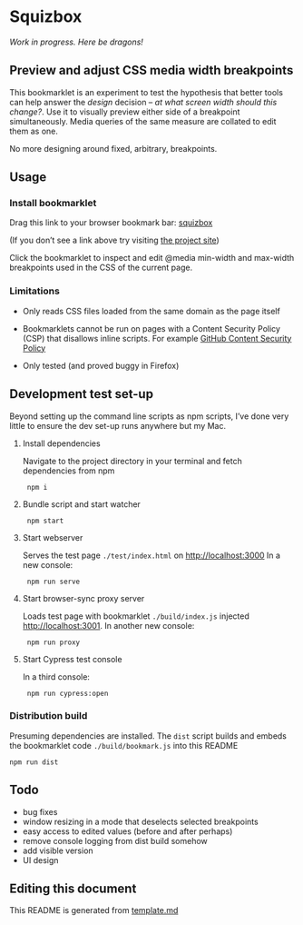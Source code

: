 # Squizbox

*Work in progress. Here be dragons!*

## Preview and adjust CSS media width breakpoints

This bookmarklet is an experiment to test the hypothesis that better tools can help answer the _design_ decision – *at what screen width should this change?*. Use it to visually preview either side of a breakpoint simultaneously. Media queries of the same measure are collated to edit them as one.

No more designing around fixed, arbitrary, breakpoints.

## Usage

### Install bookmarklet

Drag this link to your browser bookmark bar: <a href="javascript:(function(){ javascript:(function%20wrapper()%20%7B%0A%20%20%20%20var%20s%20%3D%20document.createElement('script')%0A%20%20%20%20s.innerText%20%3D%20'!'%20%2B%20bookmark.toString()%20%2B%20'()'%0A%20%20%20%20document.head.appendChild(s)%0A%20%20%20%20function%20bookmark()%20%7B%0A%20%20%20%20%20%20!function(e)%7Bfunction%20__webpack_require__(n)%7Bif(t%5Bn%5D)return%20t%5Bn%5D.exports%3Bvar%20i%3Dt%5Bn%5D%3D%7Bi%3An%2Cl%3A!1%2Cexports%3A%7B%7D%7D%3Breturn%20e%5Bn%5D.call(i.exports%2Ci%2Ci.exports%2C__webpack_require__)%2Ci.l%3D!0%2Ci.exports%7Dvar%20t%3D%7B%7D%3B__webpack_require__.m%3De%2C__webpack_require__.c%3Dt%2C__webpack_require__.i%3Dfunction(e)%7Breturn%20e%7D%2C__webpack_require__.d%3Dfunction(e%2Ct%2Cn)%7B__webpack_require__.o(e%2Ct)%7C%7CObject.defineProperty(e%2Ct%2C%7Bconfigurable%3A!1%2Cenumerable%3A!0%2Cget%3An%7D)%7D%2C__webpack_require__.n%3Dfunction(e)%7Bvar%20t%3De%26%26e.__esModule%3Ffunction()%7Breturn%20e.default%7D%3Afunction()%7Breturn%20e%7D%3Breturn%20__webpack_require__.d(t%2C%22a%22%2Ct)%2Ct%7D%2C__webpack_require__.o%3Dfunction(e%2Ct)%7Breturn%20Object.prototype.hasOwnProperty.call(e%2Ct)%7D%2C__webpack_require__.p%3D%22%22%2C__webpack_require__(__webpack_require__.s%3D11)%7D(%5Bfunction(e%2Ct%2Cn)%7B%22use%20strict%22%3Bfunction%20noop()%7B%7Dfunction%20assign(e)%7Bfor(var%20t%2Cn%2Ci%3D1%2Cr%3Darguments.length%3Bi%3Cr%3Bi%2B%2B)%7Bn%3Darguments%5Bi%5D%3Bfor(t%20in%20n)e%5Bt%5D%3Dn%5Bt%5D%7Dreturn%20e%7Dfunction%20appendNode(e%2Ct)%7Bt.appendChild(e)%7Dfunction%20insertNode(e%2Ct%2Cn)%7Bt.insertBefore(e%2Cn)%7Dfunction%20detachNode(e)%7Be.parentNode.removeChild(e)%7Dfunction%20destroyEach(e%2Ct%2Cn)%7Bfor(var%20i%3Dn%3Bi%3Ce.length%3Bi%2B%3D1)e%5Bi%5D%26%26e%5Bi%5D.destroy(t)%7Dfunction%20createElement(e)%7Breturn%20document.createElement(e)%7Dfunction%20createText(e)%7Breturn%20document.createTextNode(e)%7Dfunction%20addListener(e%2Ct%2Cn)%7Be.addEventListener(t%2Cn%2C!1)%7Dfunction%20removeListener(e%2Ct%2Cn)%7Be.removeEventListener(t%2Cn%2C!1)%7Dfunction%20setAttribute(e%2Ct%2Cn)%7Be.setAttribute(t%2Cn)%7Dfunction%20toNumber(e)%7Breturn%22%22%3D%3D%3De%3Fvoid%200%3A%2Be%7Dfunction%20differs(e%2Ct)%7Breturn%20e!%3D%3Dt%7C%7Ce%26%26%22object%22%3D%3Dtypeof%20e%7C%7C%22function%22%3D%3Dtypeof%20e%7Dfunction%20dispatchObservers(e%2Ct%2Cn%2Ci)%7Bfor(var%20r%20in%20t)if(r%20in%20n)%7Bvar%20a%3Dn%5Br%5D%2Co%3Di%5Br%5D%3Bif(differs(a%2Co))%7Bvar%20s%3Dt%5Br%5D%3Bif(!s)continue%3Bfor(var%20u%3D0%3Bu%3Cs.length%3Bu%2B%3D1)%7Bvar%20c%3Ds%5Bu%5D%3Bc.__calling%7C%7C(c.__calling%3D!0%2Cc.call(e%2Ca%2Co)%2Cc.__calling%3D!1)%7D%7D%7D%7Dfunction%20get(e)%7Breturn%20e%3Fthis._state%5Be%5D%3Athis._state%7Dfunction%20fire(e%2Ct)%7Bvar%20n%3De%20in%20this._handlers%26%26this._handlers%5Be%5D.slice()%3Bif(n)for(var%20i%3D0%3Bi%3Cn.length%3Bi%2B%3D1)n%5Bi%5D.call(this%2Ct)%7Dfunction%20observe(e%2Ct%2Cn)%7Bvar%20i%3Dn%26%26n.defer%3Fthis._observers.post%3Athis._observers.pre%3Breturn(i%5Be%5D%7C%7C(i%5Be%5D%3D%5B%5D)).push(t)%2Cn%26%26!1%3D%3D%3Dn.init%7C%7C(t.__calling%3D!0%2Ct.call(this%2Cthis._state%5Be%5D)%2Ct.__calling%3D!1)%2C%7Bcancel%3Afunction()%7Bvar%20n%3Di%5Be%5D.indexOf(t)%3B~n%26%26i%5Be%5D.splice(n%2C1)%7D%7D%7Dfunction%20on(e%2Ct)%7Bif(%22teardown%22%3D%3D%3De)return%20this.on(%22destroy%22%2Ct)%3Bvar%20n%3Dthis._handlers%5Be%5D%7C%7C(this._handlers%5Be%5D%3D%5B%5D)%3Breturn%20n.push(t)%2C%7Bcancel%3Afunction()%7Bvar%20e%3Dn.indexOf(t)%3B~e%26%26n.splice(e%2C1)%7D%7D%7Dfunction%20set(e)%7Bthis._set(assign(%7B%7D%2Ce))%2CcallAll(this._root._oncreate)%7Dfunction%20callAll(e)%7Bfor(%3Be%26%26e.length%3B)e.pop()()%7Dn.d(t%2C%22c%22%2Cfunction()%7Breturn%20differs%7D)%2Cn.d(t%2C%22o%22%2Cfunction()%7Breturn%20dispatchObservers%7D)%2Cn.d(t%2C%22l%22%2Cfunction()%7Breturn%20callAll%7D)%2Cn.d(t%2C%22n%22%2Cfunction()%7Breturn%20i%7D)%2Cn.d(t%2C%22b%22%2Cfunction()%7Breturn%20appendNode%7D)%2Cn.d(t%2C%22h%22%2Cfunction()%7Breturn%20insertNode%7D)%2Cn.d(t%2C%22i%22%2Cfunction()%7Breturn%20detachNode%7D)%2Cn.d(t%2C%22j%22%2Cfunction()%7Breturn%20destroyEach%7D)%2Cn.d(t%2C%22a%22%2Cfunction()%7Breturn%20createElement%7D)%2Cn.d(t%2C%22e%22%2Cfunction()%7Breturn%20createText%7D)%2Cn.d(t%2C%22g%22%2Cfunction()%7Breturn%20addListener%7D)%2Cn.d(t%2C%22k%22%2Cfunction()%7Breturn%20removeListener%7D)%2Cn.d(t%2C%22f%22%2Cfunction()%7Breturn%20setAttribute%7D)%2Cn.d(t%2C%22d%22%2Cfunction()%7Breturn%20toNumber%7D)%2Cn.d(t%2C%22p%22%2Cfunction()%7Breturn%20noop%7D)%2Cn.d(t%2C%22m%22%2Cfunction()%7Breturn%20assign%7D)%3Bvar%20i%3D%7Bget%3Aget%2Cfire%3Afire%2Cobserve%3Aobserve%2Con%3Aon%2Cset%3Aset%7D%7D%2Cfunction(e%2Ct%2Cn)%7B%22use%20strict%22%3Bt.a%3Dfunction(e)%7Bvar%20t%3De.split(%22%3A%22)%2Cn%3D-1!%3D%3Dt%5B0%5D.indexOf(%22min%22)%3F%22min%22%3A%22max%22%2Ci%3Dt%5B1%5D.match(%2F(%5Cd%2B%5C.%3F%5Cd*%3F)(px%7Cem%7Crem)%2F)%3Breturn%7Bvalue%3A%2Bi%5B1%5D%2Cunit%3Ai%5B2%5D%2CminMax%3An%7D%7D%7D%2Cfunction(e%2Ct%2Cn)%7B%22use%20strict%22%3BObject.defineProperty(t%2C%22__esModule%22%2C%7Bvalue%3A!0%7D)%3Bvar%20i%3Dn(5)%2Cr%3Dfunction(e)%7B%5B%5D.slice.call(document.getElementsByTagName(e)).forEach(function(e)%7Be.remove()%7D)%7D%3Br(%22link%22)%2Cr(%22style%22)%2Cdocument.body.innerHTML%3D%22%22%3Bnew%20i.a(%7Btarget%3Adocument.querySelector(%22body%22)%2Cdata%3A%7Bbreakpoints%3A%5B%5D%2CiframeWidth%3A%221024%22%2Cselected%3Anull%2CselectedIndex%3Anull%7D%7D)%7D%2Cfunction(e%2Ct%2Cn)%7B%22use%20strict%22%3Bfunction%20recompute(e%2Ct%2Ca%2Co)%7B(o%7C%7C%22boundary%22in%20t%26%26n.i(i.c)(e.boundary%2Ca.boundary))%26%26(e.hasMin%3Dt.hasMin%3Dr.computed.hasMin(e.boundary)%2Ce.hasMax%3Dt.hasMax%3Dr.computed.hasMax(e.boundary))%2C(o%7C%7C%22hasMin%22in%20t%26%26n.i(i.c)(e.hasMin%2Ca.hasMin)%7C%7C%22hasMax%22in%20t%26%26n.i(i.c)(e.hasMax%2Ca.hasMax)%7C%7C%22px%22in%20t%26%26n.i(i.c)(e.px%2Ca.px))%26%26(e.maxPx%3Dt.maxPx%3Dr.computed.maxPx(e.hasMin%2Ce.hasMax%2Ce.px))%2C(o%7C%7C%22px%22in%20t%26%26n.i(i.c)(e.px%2Ca.px)%7C%7C%22boundary%22in%20t%26%26n.i(i.c)(e.boundary%2Ca.boundary)%7C%7C%22pixelsPerEm%22in%20t%26%26n.i(i.c)(e.pixelsPerEm%2Ca.pixelsPerEm))%26%26(e.minWidth%3Dt.minWidth%3Dr.computed.minWidth(e.px%2Ce.boundary%2Ce.pixelsPerEm))%2C(o%7C%7C%22maxPx%22in%20t%26%26n.i(i.c)(e.maxPx%2Ca.maxPx)%7C%7C%22boundary%22in%20t%26%26n.i(i.c)(e.boundary%2Ca.boundary)%7C%7C%22pixelsPerEm%22in%20t%26%26n.i(i.c)(e.pixelsPerEm%2Ca.pixelsPerEm))%26%26(e.maxWidth%3Dt.maxWidth%3Dr.computed.maxWidth(e.maxPx%2Ce.boundary%2Ce.pixelsPerEm))%7Dfunction%20add_css()%7Bvar%20e%3Dn.i(i.a)(%22style%22)%3Be.id%3D%22svelte-70565410-style%22%2Ce.textContent%3D%22%5Cn%5Ct%5Bsvelte-70565410%5D.breakpoint%2C%20%5Bsvelte-70565410%5D%20.breakpoint%20%7B%5Cn%5Ct%5Ctposition%3A%20relative%3B%5Cn%5Ct%5Cttext-align%3A%20center%3B%5Cn%5Ct%5Ctborder-top%3A%201px%20solid%20%23bbb%3B%5Cn%5Ct%5Ctborder-bottom%3A%201px%20solid%20%23bbb%3B%5Cn%5Ct%5Ctmargin-bottom%3A%200.7rem%3B%5Cn%5Ct%7D%5Cn%5Cn%5Ct%5Bsvelte-70565410%5D.breakpoint-min%2C%20%5Bsvelte-70565410%5D%20.breakpoint-min%20%7B%5Cn%5Ct%5Ctheight%3A%201rem%3B%5Cn%5Ct%5Ctbackground-position%3A%2050%25%20center%3B%5Cn%5Ct%5Ctbackground-repeat%3A%20no-repeat%3B%5Cn%5Ct%5Ctbackground-color%3A%20%23ddd%3B%5Cn%5Ct%5Ctbackground-image%3A%20linear-gradient(%23eee%2C%23eee)%3B%5Cn%5Ct%7D%5Cn%5Cn%5Ct%5Bsvelte-70565410%5D.breakpoint-min.is-selected%2C%20%5Bsvelte-70565410%5D%20.breakpoint-min.is-selected%20%7B%5Cn%5Ct%5Ctbackground-color%3A%20%236DA819%3B%5Cn%5Ct%5Ctbackground-image%3A%20linear-gradient(%23eee%2C%23eee)%3B%5Cn%5Ct%7D%5Cn%5Cn%5Ct%5Bsvelte-70565410%5D.breakpoint-max%2C%20%5Bsvelte-70565410%5D%20.breakpoint-max%20%7B%5Cn%5Ct%5Ctheight%3A%201rem%3B%5Cn%5Ct%5Ctbackground-position%3A%2050%25%20center%3B%5Cn%5Ct%5Ctbackground-repeat%3A%20no-repeat%3B%5Cn%5Ct%5Ctbackground-color%3A%20%23eee%3B%5Cn%5Ct%5Ctbackground-image%3A%20linear-gradient(%23ddd%2C%23ddd)%3B%5Cn%5Ct%7D%5Cn%5Cn%5Ct%5Bsvelte-70565410%5D.breakpoint-max.is-selected%2C%20%5Bsvelte-70565410%5D%20.breakpoint-max.is-selected%20%7B%5Cn%5Ct%5Ctbackground-color%3A%20%23eee%3B%5Cn%5Ct%5Ctbackground-image%3A%20linear-gradient(%236DA819%2C%236DA819)%3B%5Cn%5Ct%7D%5Cn%5Cn%5Ct%5Bsvelte-70565410%5D.select-button%2C%20%5Bsvelte-70565410%5D%20.select-button%20%7B%5Cn%5Ct%5Ctpadding%3A%200.2rem%200.6rem%3B%5Cn%5Ct%5Ctborder%3A%201px%20solid%20%23aaa%3B%5Cn%5Ct%5Ctborder-radius%3A%200px%200px%200.6rem%200.6rem%3B%5Cn%5Ct%5Ctbackground-color%3A%20%23fff%3B%5Cn%5Ct%5Ctposition%3A%20absolute%3B%5Cn%5Ct%5Cttop%3A%20-1px%3B%5Cn%5Ct%5Ctleft%3A%2050%25%3B%5Cn%5Ct%5Cttransform%3A%20translate(-50%25)%3B%5Cn%5Ct%7D%5Cn%22%2Cn.i(i.b)(e%2Cdocument.head)%7Dfunction%20create_main_fragment(e%2Ct)%7Bfunction%20click_handler(e)%7Bvar%20n%3Dt.get()%3Bt.fire(%22select%22%2C%7Bpx%3An.px%2ChasMin%3An.hasMin%2ChasMax%3An.hasMax%2Cboundary%3An.boundary%7D)%7Dvar%20r%2Ca%2Co%2Cs%2Cu%2Cc%2Cd%3De.hasMin%26%26create_if_block(e%2Ct)%2Cl%3De.hasMax%26%26create_if_block_1(e%2Ct)%2Cm%3De.hasMin%26%26create_if_block_2(e%2Ct)%2Cf%3De.hasMax%26%26create_if_block_3(e%2Ct)%2Ch%3De.isSelected%26%26create_if_block_4(e%2Ct)%3Breturn%7Bcreate%3Afunction()%7Br%3Dn.i(i.a)(%22div%22)%2Cd%26%26d.create()%2Ca%3Dn.i(i.e)(%22%5Cn%5Ct%22)%2Cl%26%26l.create()%2Co%3Dn.i(i.e)(%22%5Cn%5Ct%22)%2Cs%3Dn.i(i.a)(%22button%22)%2Cm%26%26m.create()%2Cu%3Dn.i(i.e)(%22%5Cn%5Ct%5Ct%22)%2Cf%26%26f.create()%2Cc%3Dn.i(i.e)(%22%5Cn%5Ct%22)%2Ch%26%26h.create()%2Cthis.hydrate()%7D%2Chydrate%3Afunction(e)%7Bn.i(i.f)(r%2C%22svelte-70565410%22%2C%22%22)%2Cr.className%3D%22breakpoint%22%2Cs.className%3D%22select-button%22%2Cs.type%3D%22button%22%2Cn.i(i.g)(s%2C%22click%22%2Cclick_handler)%7D%2Cmount%3Afunction(e%2Ct)%7Bn.i(i.h)(r%2Ce%2Ct)%2Cd%26%26d.mount(r%2Cnull)%2Cn.i(i.b)(a%2Cr)%2Cl%26%26l.mount(r%2Cnull)%2Cn.i(i.b)(o%2Cr)%2Cn.i(i.b)(s%2Cr)%2Cm%26%26m.mount(s%2Cnull)%2Cn.i(i.b)(u%2Cs)%2Cf%26%26f.mount(s%2Cnull)%2Cn.i(i.b)(c%2Cr)%2Ch%26%26h.mount(r%2Cnull)%7D%2Cupdate%3Afunction(e%2Cn)%7Bn.hasMin%3Fd%3Fd.update(e%2Cn)%3A(d%3Dcreate_if_block(n%2Ct)%2Cd.create()%2Cd.mount(r%2Ca))%3Ad%26%26(d.unmount()%2Cd.destroy()%2Cd%3Dnull)%2Cn.hasMax%3Fl%3Fl.update(e%2Cn)%3A(l%3Dcreate_if_block_1(n%2Ct)%2Cl.create()%2Cl.mount(r%2Co))%3Al%26%26(l.unmount()%2Cl.destroy()%2Cl%3Dnull)%2Cn.hasMin%3Fm%3Fm.update(e%2Cn)%3A(m%3Dcreate_if_block_2(n%2Ct)%2Cm.create()%2Cm.mount(s%2Cu))%3Am%26%26(m.unmount()%2Cm.destroy()%2Cm%3Dnull)%2Cn.hasMax%3Ff%3Ff.update(e%2Cn)%3A(f%3Dcreate_if_block_3(n%2Ct)%2Cf.create()%2Cf.mount(s%2Cnull))%3Af%26%26(f.unmount()%2Cf.destroy()%2Cf%3Dnull)%2Cn.isSelected%3Fh%3Fh.update(e%2Cn)%3A(h%3Dcreate_if_block_4(n%2Ct)%2Ch.create()%2Ch.mount(r%2Cnull))%3Ah%26%26(h.unmount()%2Ch.destroy()%2Ch%3Dnull)%7D%2Cunmount%3Afunction()%7Bn.i(i.i)(r)%2Cd%26%26d.unmount()%2Cl%26%26l.unmount()%2Cm%26%26m.unmount()%2Cf%26%26f.unmount()%2Ch%26%26h.unmount()%7D%2Cdestroy%3Afunction()%7Bd%26%26d.destroy()%2Cl%26%26l.destroy()%2Cn.i(i.k)(s%2C%22click%22%2Cclick_handler)%2Cm%26%26m.destroy()%2Cf%26%26f.destroy()%2Ch%26%26h.destroy()%7D%7D%7Dfunction%20create_if_block(e%2Ct)%7Bvar%20r%2Ca%2Co%3Breturn%7Bcreate%3Afunction()%7Br%3Dn.i(i.a)(%22div%22)%2Cthis.hydrate()%7D%2Chydrate%3Afunction(t)%7Br.className%3Da%3D%22breakpoint-min%20%22%2B(e.isSelected%3F%22is-selected%22%3A%22%22)%2Cr.style.cssText%3Do%3D%22background-size%3A%22%2Be.minWidth%2B%22%20100%25%22%7D%2Cmount%3Afunction(e%2Ct)%7Bn.i(i.h)(r%2Ce%2Ct)%7D%2Cupdate%3Afunction(e%2Ct)%7Ba!%3D%3D(a%3D%22breakpoint-min%20%22%2B(t.isSelected%3F%22is-selected%22%3A%22%22))%26%26(r.className%3Da)%2Co!%3D%3D(o%3D%22background-size%3A%22%2Bt.minWidth%2B%22%20100%25%22)%26%26(r.style.cssText%3Do)%7D%2Cunmount%3Afunction()%7Bn.i(i.i)(r)%7D%2Cdestroy%3Ai.p%7D%7Dfunction%20create_if_block_1(e%2Ct)%7Bvar%20r%2Ca%2Co%3Breturn%7Bcreate%3Afunction()%7Br%3Dn.i(i.a)(%22div%22)%2Cthis.hydrate()%7D%2Chydrate%3Afunction(t)%7Br.className%3Da%3D%22breakpoint-max%20%22%2B(e.isSelected%3F%22is-selected%22%3A%22%22)%2Cr.style.cssText%3Do%3D%22background-size%3A%22%2Be.maxWidth%2B%22%20100%25%22%7D%2Cmount%3Afunction(e%2Ct)%7Bn.i(i.h)(r%2Ce%2Ct)%7D%2Cupdate%3Afunction(e%2Ct)%7Ba!%3D%3D(a%3D%22breakpoint-max%20%22%2B(t.isSelected%3F%22is-selected%22%3A%22%22))%26%26(r.className%3Da)%2Co!%3D%3D(o%3D%22background-size%3A%22%2Bt.maxWidth%2B%22%20100%25%22)%26%26(r.style.cssText%3Do)%7D%2Cunmount%3Afunction()%7Bn.i(i.i)(r)%7D%2Cdestroy%3Ai.p%7D%7Dfunction%20create_if_block_2(e%2Ct)%7Bvar%20r%2Ca%2Co%3Breturn%7Bcreate%3Afunction()%7Br%3Dn.i(i.e)(%22min%3A%20%22)%2Co%3Dn.i(i.e)(a%3De.minWidth)%7D%2Cmount%3Afunction(e%2Ct)%7Bn.i(i.h)(r%2Ce%2Ct)%2Cn.i(i.h)(o%2Ce%2Ct)%7D%2Cupdate%3Afunction(e%2Ct)%7Ba!%3D%3D(a%3Dt.minWidth)%26%26(o.data%3Da)%7D%2Cunmount%3Afunction()%7Bn.i(i.i)(r)%2Cn.i(i.i)(o)%7D%2Cdestroy%3Ai.p%7D%7Dfunction%20create_if_block_3(e%2Ct)%7Bvar%20r%2Ca%2Co%3Breturn%7Bcreate%3Afunction()%7Br%3Dn.i(i.e)(%22max%3A%20%22)%2Co%3Dn.i(i.e)(a%3De.maxWidth)%7D%2Cmount%3Afunction(e%2Ct)%7Bn.i(i.h)(r%2Ce%2Ct)%2Cn.i(i.h)(o%2Ce%2Ct)%7D%2Cupdate%3Afunction(e%2Ct)%7Ba!%3D%3D(a%3Dt.maxWidth)%26%26(o.data%3Da)%7D%2Cunmount%3Afunction()%7Bn.i(i.i)(r)%2Cn.i(i.i)(o)%7D%2Cdestroy%3Ai.p%7D%7Dfunction%20create_if_block_4(e%2Ct)%7Bfunction%20input_input_handler()%7Bf%3D!0%2Ct._set(%7Bpx%3An.i(i.d)(u.value)%7D)%2Cf%3D!1%7Dfunction%20input_1_input_handler()%7Bh%3D!0%2Ct._set(%7Bpx%3An.i(i.d)(d.value)%7D)%2Ch%3D!1%7Dvar%20r%2Ca%2Co%2Cs%2Cu%2Cc%2Cd%2Cl%2Cm%2Cf%3D!1%2Ch%3D!1%3Breturn%7Bcreate%3Afunction()%7Br%3Dn.i(i.a)(%22label%22)%2Co%3Dn.i(i.e)(%22width%22)%2Cs%3Dn.i(i.e)(%22%5Cn%5Ct%5Ct%22)%2Cu%3Dn.i(i.a)(%22input%22)%2Cc%3Dn.i(i.e)(%22%5Cn%5Ct%5Ct%22)%2Cd%3Dn.i(i.a)(%22input%22)%2Cthis.hydrate()%7D%2Chydrate%3Afunction(t)%7Br.htmlFor%3Da%3D%22resizer%22%2Be.index%2Cu.type%3D%22number%22%2Cn.i(i.g)(u%2C%22input%22%2Cinput_input_handler)%2Cd.id%3Dl%3D%22resizer%22%2Be.index%2Cd.className%3D%22resizer%22%2Cd.type%3D%22range%22%2Cd.min%3D%220%22%2Cd.max%3Dm%3De.viewportWidth%2Cd.step%3D%224%22%2Cn.i(i.g)(d%2C%22input%22%2Cinput_1_input_handler)%7D%2Cmount%3Afunction(t%2Ca)%7Bn.i(i.h)(r%2Ct%2Ca)%2Cn.i(i.b)(o%2Cr)%2Cn.i(i.h)(s%2Ct%2Ca)%2Cn.i(i.h)(u%2Ct%2Ca)%2Cu.value%3De.px%2Cn.i(i.h)(c%2Ct%2Ca)%2Cn.i(i.h)(d%2Ct%2Ca)%2Cd.value%3De.px%7D%2Cupdate%3Afunction(e%2Ct)%7Ba!%3D%3D(a%3D%22resizer%22%2Bt.index)%26%26(r.htmlFor%3Da)%2Cf%7C%7C(u.value%3Dt.px)%2Cl!%3D%3D(l%3D%22resizer%22%2Bt.index)%26%26(d.id%3Dl)%2Cm!%3D%3D(m%3Dt.viewportWidth)%26%26(d.max%3Dm)%2Ch%7C%7C(d.value%3Dt.px)%7D%2Cunmount%3Afunction()%7Bn.i(i.i)(r)%2Cn.i(i.i)(s)%2Cn.i(i.i)(u)%2Cn.i(i.i)(c)%2Cn.i(i.i)(d)%7D%2Cdestroy%3Afunction()%7Bn.i(i.k)(u%2C%22input%22%2Cinput_input_handler)%2Cn.i(i.k)(d%2C%22input%22%2Cinput_1_input_handler)%7D%7D%7Dfunction%20Breakpoint(e)%7Be%3De%7C%7C%7B%7D%2Cthis._state%3De.data%7C%7C%7B%7D%2Crecompute(this._state%2Cthis._state%2C%7B%7D%2C!0)%2Cthis._observers%3D%7Bpre%3AObject.create(null)%2Cpost%3AObject.create(null)%7D%2Cthis._handlers%3DObject.create(null)%2Cthis._root%3De._root%7C%7Cthis%2Cthis._yield%3De._yield%2Cthis._torndown%3D!1%2Cdocument.getElementById(%22svelte-70565410-style%22)%7C%7Cadd_css()%2Cthis._fragment%3Dcreate_main_fragment(this._state%2Cthis)%2Ce.target%26%26(this._fragment.create()%2Cthis._fragment.mount(e.target%2Cnull))%2Ce._root%3Fe._root._oncreate.push(r.oncreate.bind(this))%3Ar.oncreate.call(this)%7Dvar%20i%3D(n(1)%2Cn(0))%2Cr%3Dfunction()%7Bfunction%20pxToEm(e%2Ct)%7Breturn%20t%2Fe%7Dfunction%20editBreakpoint(e%2Ct)%7Bvar%20n%3Dthis%3Bconsole.log(%22editBreakpoint%20arguments%22%2Carguments)%2Cconsole.log(%22editBreakpoint%20MediaLists%22%2Cthis._state.boundary.min%26%26this._state.boundary.min.MediaLists)%2Cconsole.log(%22editBreakpoint%20this%22%2Cthis)%3Bvar%20i%3Dthis._root.get(%22emsize%22)%3Bthis._state.boundary.min%26%26this._state.boundary.min.MediaLists.forEach(function(t)%7Bvar%20r%3D%22em%22%3D%3D%3Dn._state.boundary.min.unit%3FpxToEm(i%2Ce)%3Ae%2Ca%3D%22%22%2Bt.mediaText%2Co%3Da.replace(%2F(min-width%3A%5Cs)(%5B%5Cd.%5D%2B)(em%7Cpx)%2F%2Cfunction(e%2Ct%2Cn%2Ci)%7Breturn%22%22%2Bt%2Br%2Bi%7D)%3Bconsole.log(%22newMediaText%22%2Co)%2Ct.mediaText%3Do%2Cconsole.log(%22MediaList%22%2Ct)%7D)%2Cthis._state.boundary.max%26%26this._state.boundary.max.MediaLists.forEach(function(e)%7Bvar%20t%3D%22em%22%3D%3D%3Dn._state.boundary.max.unit%3FpxToEm(i%2Cn._state.maxPx)%3An._state.maxPx%2Cr%3D%22%22%2Be.mediaText%2Ca%3Dr.replace(%2F(max-width%3A%5Cs)(%5B%5Cd.%5D%2B)(em%7Cpx)%2F%2Cfunction(e%2Cn%2Ci%2Cr)%7Breturn%22%22%2Bn%2Bt%2Br%7D)%3Bconsole.log(%22newMediaText%22%2Ca)%2Ce.mediaText%3Da%2Cconsole.log(%22MediaList%22%2Ce)%7D)%2Cthis.fire(%22edit%22%2C%7BpixelWidth%3Athis.get(%22px%22)%7D)%7Dreturn%7Boncreate%3Afunction()%7Bconsole.log(%22breakpoint%20boundary%22%2Cthis.get(%22boundary%22))%2Cthis.set(%7Bpx%3Athis.get(%22boundary%22).pixels%7D)%2Cthis.set(%7BpixelsPerEm%3Athis._root.get(%22emsize%22)%7D)%3Bthis.observe(%22px%22%2CeditBreakpoint.bind(this)%2C%7Binit%3A!1%7D)%7D%2Chelpers%3A%7B%7D%2Cmethods%3A%7B%7D%2Ccomputed%3A%7BhasMin%3Afunction(e)%7Breturn!!e.min%7D%2ChasMax%3Afunction(e)%7Breturn!!e.max%7D%2CmaxPx%3Afunction(e%2Ct%2Cn)%7Breturn%20e%26%26t%3Fn-1%3An%7D%2CminWidth%3Afunction(e%2Ct%2Cn)%7Breturn!!t.min%26%26%22%22%2B(%22em%22%3D%3D%3Dt.min.unit%3FpxToEm(n%2Ce)%3Ae)%2Bt.min.unit%7D%2CmaxWidth%3Afunction(e%2Ct%2Cn)%7Breturn!!t.max%26%26%22%22%2B(%22em%22%3D%3D%3Dt.max.unit%3FpxToEm(n%2Ce)%3Ae)%2Bt.max.unit%7D%7D%7D%7D()%3Bn.i(i.m)(Breakpoint.prototype%2Cr.methods%2Ci.n)%2CBreakpoint.prototype._set%3Dfunction(e)%7Bvar%20t%3Dthis._state%3Bthis._state%3Dn.i(i.m)(%7B%7D%2Ct%2Ce)%2Crecompute(this._state%2Ce%2Ct%2C!1)%2Cn.i(i.o)(this%2Cthis._observers.pre%2Ce%2Ct)%2Cthis._fragment.update(e%2Cthis._state)%2Cn.i(i.o)(this%2Cthis._observers.post%2Ce%2Ct)%7D%2CBreakpoint.prototype.teardown%3DBreakpoint.prototype.destroy%3Dfunction(e)%7Bthis.fire(%22destroy%22)%2C!1!%3D%3De%26%26this._fragment.unmount()%2Cthis._fragment.destroy()%2Cthis._fragment%3Dnull%2Cthis._state%3D%7B%7D%2Cthis._torndown%3D!0%7D%2Ct.a%3DBreakpoint%7D%2Cfunction(e%2Ct%2Cn)%7B%22use%20strict%22%3Bfunction%20add_css()%7Bvar%20e%3Dn.i(i.a)(%22style%22)%3Be.id%3D%22svelte-2840339096-style%22%2Ce.textContent%3D%22%5Cn%5Bsvelte-2840339096%5D.emsize%2C%20%5Bsvelte-2840339096%5D%20.emsize%20%7B%5Cn%5Ctposition%3A%20absolute%3B%5Cn%5Ctvisibility%3A%20hidden%3B%5Cn%5Ctwidth%3A%201em%3B%5Cn%5Ctfont-size%3A%201em%3B%5Cn%5Ctpadding%3A%200%3B%5Cn%7D%5Cn%22%2Cn.i(i.b)(e%2Cdocument.head)%7Dfunction%20create_main_fragment(e%2Ct)%7Bvar%20r%3Breturn%7Bcreate%3Afunction()%7Br%3Dn.i(i.a)(%22span%22)%2Cthis.hydrate()%7D%2Chydrate%3Afunction(e)%7Bn.i(i.f)(r%2C%22svelte-2840339096%22%2C%22%22)%2Cr.className%3D%22emsize%22%7D%2Cmount%3Afunction(e%2Ca)%7Bn.i(i.h)(r%2Ce%2Ca)%2Ct.refs.element%3Dr%7D%2Cunmount%3Afunction()%7Bn.i(i.i)(r)%2Ct.refs.element%3D%3D%3Dr%26%26(t.refs.element%3Dnull)%7D%2Cdestroy%3Ai.p%7D%7Dfunction%20Em(e)%7Be%3De%7C%7C%7B%7D%2Cthis.refs%3D%7B%7D%2Cthis._state%3De.data%7C%7C%7B%7D%2Cthis._observers%3D%7Bpre%3AObject.create(null)%2Cpost%3AObject.create(null)%7D%2Cthis._handlers%3DObject.create(null)%2Cthis._root%3De._root%7C%7Cthis%2Cthis._yield%3De._yield%2Cthis._torndown%3D!1%2Cdocument.getElementById(%22svelte-2840339096-style%22)%7C%7Cadd_css()%2Cthis._fragment%3Dcreate_main_fragment(this._state%2Cthis)%2Ce.target%26%26(this._fragment.create()%2Cthis._fragment.mount(e.target%2Cnull))%2Ce._root%3Fe._root._oncreate.push(r.oncreate.bind(this))%3Ar.oncreate.call(this)%7Dvar%20i%3Dn(0)%2Cr%3Dfunction()%7Breturn%7Boncreate%3Afunction()%7Bthis.set(%7Bsize%3Athis.refs.element.clientWidth%7D)%7D%7D%7D()%3Bn.i(i.m)(Em.prototype%2Ci.n)%2CEm.prototype._set%3Dfunction(e)%7Bvar%20t%3Dthis._state%3Bthis._state%3Dn.i(i.m)(%7B%7D%2Ct%2Ce)%2Cn.i(i.o)(this%2Cthis._observers.pre%2Ce%2Ct)%2Cn.i(i.o)(this%2Cthis._observers.post%2Ce%2Ct)%7D%2CEm.prototype.teardown%3DEm.prototype.destroy%3Dfunction(e)%7Bthis.fire(%22destroy%22)%2C!1!%3D%3De%26%26this._fragment.unmount()%2Cthis._fragment.destroy()%2Cthis._fragment%3Dnull%2Cthis._state%3D%7B%7D%2Cthis._torndown%3D!0%7D%2Ct.a%3DEm%7D%2Cfunction(e%2Ct%2Cn)%7B%22use%20strict%22%3Bfunction%20add_css()%7Bvar%20e%3Dn.i(s.a)(%22style%22)%3Be.id%3D%22svelte-4159612888-style%22%2Ce.textContent%3D%22%5Cn%5Cn%5Ct%5Bsvelte-4159612888%5D.iframe-wrapper%2C%20%5Bsvelte-4159612888%5D%20.iframe-wrapper%20%7B%5Cn%5Ct%5Ctmargin%3A%201rem%20auto%3B%5Cn%5Ct%5Ctheight%3A%2040vh%3B%5Cn%5Ct%5Ctoutline%3A%201px%20solid%20%23aaa%3B%5Cn%5Ct%7D%5Cn%5Cn%5Ct%5Bsvelte-4159612888%5D.iframe%2C%20%5Bsvelte-4159612888%5D%20.iframe%20%7B%5Cn%5Ct%5Ctwidth%3A%20100%25%3B%5Cn%5Ct%5Ctheight%3A%20100%25%3B%5Cn%5Ct%5Ctborder%3A%20none%3B%5Cn%5Ct%7D%5Cn%5Cn%5Ct%5Bsvelte-4159612888%5D.resizer%2C%20%5Bsvelte-4159612888%5D%20.resizer%20%7B%5Cn%5Ct%5Ctwidth%3A%20100%25%3B%5Cn%5Ct%5Ctmargin%3A%200%3B%5Cn%5Ct%7D%5Cn%5Cn%22%2Cn.i(s.b)(e%2Cdocument.head)%7Dfunction%20create_main_fragment(e%2Ct)%7Bfunction%20onwindowresize(e)%7Bt.set(%7BviewportWidth%3Athis.innerWidth%7D)%7Dfunction%20input_input_handler()%7BP%3D!0%2Ct._set(%7BiframeWidth%3An.i(s.d)(v.value)%7D)%2CP%3D!1%7Dfunction%20input_1_input_handler()%7BO%3D!0%2Ct._set(%7BiframeWidth%3An.i(s.d)(y.value)%7D)%2CO%3D!1%7Dvar%20i%2Cr%2Co%2Cu%2Cc%2Cd%2Cl%2Cm%2Cf%2Ch%2Cp%2C_%2Cb%2Cx%2Cv%2Cg%2Cy%2Ck%2Cw%2CM%2CW%2Cz%2CE%3D!1%2CP%3D!1%2CO%3D!1%3Bwindow.addEventListener(%22resize%22%2Conwindowresize)%3Bvar%20T%3D%7B%7D%3B%22emsize%22in%20e%26%26(T.size%3De.emsize)%3Bvar%20N%3Dnew%20a.a(%7B_root%3At._root%2Cdata%3AT%7D)%3Bt._bindings.push(function()%7BN._torndown%7C%7CN.observe(%22size%22%2Cfunction(e)%7BE%7C%7C(E%3D!0%2Ct._set(%7Bemsize%3Ae%7D)%2CE%3D!1)%7D%2C%7Binit%3An.i(s.c)(N.get(%22size%22)%2Ce.emsize)%7D)%7D)%2CN._context%3D%7Bstate%3Ae%7D%3Bfor(var%20L%3De.breakpoints%2Cj%3D%5B%5D%2Cq%3D0%3Bq%3CL.length%3Bq%2B%3D1)j%5Bq%5D%3Dcreate_each_block(e%2CL%2CL%5Bq%5D%2Cq%2Ct)%3Breturn%7Bcreate%3Afunction()%7Bi%3Dn.i(s.e)(%22%5Cn%5Cn%22)%2CN._fragment.create()%2Cr%3Dn.i(s.e)(%22%5Cn%5Cn%22)%2Co%3Dn.i(s.a)(%22div%22)%2Cu%3Dn.i(s.a)(%22style%22)%2Cc%3Dn.i(s.e)(%22body%20%7Bmargin%3A%200%7D%22)%2Cd%3Dn.i(s.e)(%22%5Cn%5Ct%22)%3Bfor(var%20e%3D0%3Be%3Cj.length%3Be%2B%3D1)j%5Be%5D.create()%3Bl%3Dn.i(s.e)(%22%5Cn%5Cn%22)%2Cm%3Dn.i(s.a)(%22div%22)%2Ch%3Dn.i(s.a)(%22iframe%22)%2Cp%3Dn.i(s.e)(%22%5Cn%22)%2C_%3Dn.i(s.a)(%22label%22)%2Cb%3Dn.i(s.e)(%22Viewport%20width%22)%2Cx%3Dn.i(s.e)(%22%20%22)%2Cv%3Dn.i(s.a)(%22input%22)%2Cg%3Dn.i(s.e)(%22%5Cn%22)%2Cy%3Dn.i(s.a)(%22input%22)%2Cw%3Dn.i(s.e)(%22%5Cn%5Cn%22)%2CM%3Dn.i(s.a)(%22div%22)%2Cz%3Dn.i(s.a)(%22iframe%22)%2Cthis.hydrate()%7D%2Chydrate%3Afunction(t)%7Bn.i(s.f)(o%2C%22svelte-4159612888%22%2C%22%22)%2Co.id%3D%22breakpoints%22%2Cu.type%3D%22text%2Fcss%22%2Cn.i(s.f)(m%2C%22svelte-4159612888%22%2C%22%22)%2Cm.className%3D%22iframe-wrapper%22%2Cm.style.cssText%3Df%3D%22width%3A%20%22%2Be.iframeWidth%2B%22px%22%2Ch.className%3D%22iframe%22%2Ch.src%3D%22%3F%22%2Cn.i(s.f)(_%2C%22svelte-4159612888%22%2C%22%22)%2C_.htmlFor%3D%22resizer%22%2Cn.i(s.f)(v%2C%22svelte-4159612888%22%2C%22%22)%2Cv.type%3D%22number%22%2Cn.i(s.g)(v%2C%22input%22%2Cinput_input_handler)%2Cn.i(s.f)(y%2C%22svelte-4159612888%22%2C%22%22)%2Cy.id%3D%22resizer%22%2Cy.className%3D%22resizer%22%2Cy.type%3D%22range%22%2Cy.min%3D%220%22%2Cy.max%3Dk%3De.viewportWidth%2Cy.step%3D%221%22%2Cn.i(s.g)(y%2C%22input%22%2Cinput_1_input_handler)%2Cn.i(s.f)(M%2C%22svelte-4159612888%22%2C%22%22)%2CM.className%3D%22iframe-wrapper%22%2CM.style.cssText%3DW%3D%22width%3A%20calc(%22%2Be.iframeWidth%2B%22px%20-%201px)%22%2Cz.className%3D%22iframe%22%2Cz.src%3D%22%3F%22%7D%2Cmount%3Afunction(a%2Cf)%7Bn.i(s.h)(i%2Ca%2Cf)%2CN._fragment.mount(a%2Cf)%2Cn.i(s.h)(r%2Ca%2Cf)%2Cn.i(s.h)(o%2Ca%2Cf)%2Cn.i(s.b)(u%2Co)%2Cn.i(s.b)(c%2Cu)%2Cn.i(s.b)(d%2Co)%3Bfor(var%20k%3D0%3Bk%3Cj.length%3Bk%2B%3D1)j%5Bk%5D.mount(o%2Cnull)%3Bn.i(s.h)(l%2Ca%2Cf)%2Cn.i(s.h)(m%2Ca%2Cf)%2Ct.refs.upperIframeWrap%3Dm%2Cn.i(s.b)(h%2Cm)%2Ct.refs.upperIframe%3Dh%2Cn.i(s.h)(p%2Ca%2Cf)%2Cn.i(s.h)(_%2Ca%2Cf)%2Cn.i(s.b)(b%2C_)%2Cn.i(s.h)(x%2Ca%2Cf)%2Cn.i(s.h)(v%2Ca%2Cf)%2Cv.value%3De.iframeWidth%2Cn.i(s.h)(g%2Ca%2Cf)%2Cn.i(s.h)(y%2Ca%2Cf)%2Ct.refs.resizer%3Dy%2Cy.value%3De.iframeWidth%2Cn.i(s.h)(w%2Ca%2Cf)%2Cn.i(s.h)(M%2Ca%2Cf)%2Ct.refs.lowerIframeWrap%3DM%2Cn.i(s.b)(z%2CM)%2Ct.refs.lowerIframe%3Dz%7D%2Cupdate%3Afunction(e%2Cn)%7B!E%26%26%22emsize%22in%20e%26%26(E%3D!0%2CN._set(%7Bsize%3An.emsize%7D)%2CE%3D!1)%2CN._context.state%3Dn%3Bvar%20i%3Dn.breakpoints%3Bif(%22breakpoints%22in%20e%7C%7C%22selected%22in%20e%7C%7C%22viewportWidth%22in%20e)%7Bfor(var%20r%3D0%3Br%3Ci.length%3Br%2B%3D1)j%5Br%5D%3Fj%5Br%5D.update(e%2Cn%2Ci%2Ci%5Br%5D%2Cr)%3A(j%5Br%5D%3Dcreate_each_block(n%2Ci%2Ci%5Br%5D%2Cr%2Ct)%2Cj%5Br%5D.create()%2Cj%5Br%5D.mount(o%2Cnull))%3Bfor(%3Br%3Cj.length%3Br%2B%3D1)j%5Br%5D.unmount()%2Cj%5Br%5D.destroy()%3Bj.length%3Di.length%7Df!%3D%3D(f%3D%22width%3A%20%22%2Bn.iframeWidth%2B%22px%22)%26%26(m.style.cssText%3Df)%2CP%7C%7C(v.value%3Dn.iframeWidth)%2Ck!%3D%3D(k%3Dn.viewportWidth)%26%26(y.max%3Dk)%2CO%7C%7C(y.value%3Dn.iframeWidth)%2CW!%3D%3D(W%3D%22width%3A%20calc(%22%2Bn.iframeWidth%2B%22px%20-%201px)%22)%26%26(M.style.cssText%3DW)%7D%2Cunmount%3Afunction()%7Bn.i(s.i)(i)%2CN._fragment.unmount()%2Cn.i(s.i)(r)%2Cn.i(s.i)(o)%3Bfor(var%20e%3D0%3Be%3Cj.length%3Be%2B%3D1)j%5Be%5D.unmount()%3Bn.i(s.i)(l)%2Cn.i(s.i)(m)%2Ct.refs.upperIframeWrap%3D%3D%3Dm%26%26(t.refs.upperIframeWrap%3Dnull)%2Ct.refs.upperIframe%3D%3D%3Dh%26%26(t.refs.upperIframe%3Dnull)%2Cn.i(s.i)(p)%2Cn.i(s.i)(_)%2Cn.i(s.i)(x)%2Cn.i(s.i)(v)%2Cn.i(s.i)(g)%2Cn.i(s.i)(y)%2Ct.refs.resizer%3D%3D%3Dy%26%26(t.refs.resizer%3Dnull)%2Cn.i(s.i)(w)%2Cn.i(s.i)(M)%2Ct.refs.lowerIframeWrap%3D%3D%3DM%26%26(t.refs.lowerIframeWrap%3Dnull)%2Ct.refs.lowerIframe%3D%3D%3Dz%26%26(t.refs.lowerIframe%3Dnull)%7D%2Cdestroy%3Afunction()%7Bwindow.removeEventListener(%22resize%22%2Conwindowresize)%2CN.destroy(!1)%2Cn.i(s.j)(j%2C!1%2C0)%2Cn.i(s.k)(v%2C%22input%22%2Cinput_input_handler)%2Cn.i(s.k)(y%2C%22input%22%2Cinput_1_input_handler)%7D%7D%7Dfunction%20create_each_block(e%2Ct%2Cn%2Ci%2Cr)%7Bvar%20a%3Dnew%20o.a(%7B_root%3Ar._root%2Cdata%3A%7Bindex%3Ai%2Cboundary%3An%2CisSelected%3An%3D%3D%3De.selected%2CviewportWidth%3Ae.viewportWidth%7D%7D)%3Breturn%20a.on(%22select%22%2Cfunction(e)%7Bvar%20t%3Dthis._context.each_block_value%2Cn%3Dthis._context.index%2Ci%3Dt%5Bn%5D%3Br.selectBreakpoint(i%2Ce)%7D)%2Ca.on(%22edit%22%2Cfunction(e)%7Br.editIframwWidth(e.pixelWidth)%7D)%2Ca._context%3D%7Beach_block_value%3At%2Cindex%3Ai%7D%2C%7Bcreate%3Afunction()%7Ba._fragment.create()%7D%2Cmount%3Afunction(e%2Ct)%7Ba._fragment.mount(e%2Ct)%7D%2Cupdate%3Afunction(e%2Ct%2Cn%2Ci%2Cr)%7Ba._context.each_block_value%3Dn%2Ca._context.index%3Dr%3Bvar%20o%3D%7B%7D%3Bo.index%3Dr%2C%22breakpoints%22in%20e%26%26(o.boundary%3Di)%2C(%22breakpoints%22in%20e%7C%7C%22selected%22in%20e)%26%26(o.isSelected%3Di%3D%3D%3Dt.selected)%2C%22viewportWidth%22in%20e%26%26(o.viewportWidth%3Dt.viewportWidth)%2CObject.keys(o).length%26%26a.set(o)%7D%2Cunmount%3Afunction()%7Ba._fragment.unmount()%7D%2Cdestroy%3Afunction()%7Ba.destroy(!1)%7D%7D%7Dfunction%20Squizbox(e)%7Be%3De%7C%7C%7B%7D%2Cthis.refs%3D%7B%7D%2Cthis._state%3De.data%7C%7C%7B%7D%2Cthis._state.viewportWidth%3Dwindow.innerWidth%2Cthis._observers%3D%7Bpre%3AObject.create(null)%2Cpost%3AObject.create(null)%7D%2Cthis._handlers%3DObject.create(null)%2Cthis._root%3De._root%7C%7Cthis%2Cthis._yield%3De._yield%2Cthis._torndown%3D!1%2Cdocument.getElementById(%22svelte-4159612888-style%22)%7C%7Cadd_css()%2Cthis._oncreate%3D%5B%5D%2Cthis._bindings%3D%5B%5D%2Cthis._fragment%3Dcreate_main_fragment(this._state%2Cthis)%2Ce.target%26%26(this._fragment.create()%2Cthis._fragment.mount(e.target%2Cnull))%2Cn.i(s.l)(this._oncreate)%2Cn.i(s.l)(this._bindings)%2Ce._root%3Fe._root._oncreate.push(u.oncreate.bind(this))%3Au.oncreate.call(this)%7Dvar%20i%3Dn(7)%2Cr%3Dn(6)%2Ca%3Dn(4)%2Co%3Dn(3)%2Cs%3Dn(0)%2Cu%3Dfunction()%7Bfunction%20maxOrMin(e)%7Breturn%20e.min%7C%7Ce.max%7Dfunction%20emToPx(e%2Ct)%7Breturn%20t*e%7Dfunction%20toPx(e%2Ct%2Cn)%7Breturn%22px%22%3D%3D%3Dn%3Ft%3AemToPx(e%2Ct)%7Dfunction%20pxConverter(e%2Ct)%7Breturn%20console.log(%22pxConverter%20pixelsPerEm%22%2Ce)%2Cconsole.log(%22pxConverter%20function%22%2Ct)%2Cfunction(n%2Ci)%7Breturn%20t(e%2Cn%2Ci)%7D%7Dvar%20e%3Dfunction(e%2Ct)%7Breturn%20e.concat(t)%7D%3Breturn%7Boncreate%3Afunction()%7Bvar%20e%3Dthis.refs.upperIframe%2Ct%3Dthis.refs.lowerIframe%2Cn%3D%5Bnew%20Promise(function(t%2Cn)%7Be.addEventListener(%22load%22%2Ct.bind(null%2Ce)%2C!1)%7D)%2Cnew%20Promise(function(e%2Cn)%7Bt.addEventListener(%22load%22%2Ce.bind(null%2Ct)%2C!1)%7D)%5D%3BPromise.all(n).then(this.loaded.bind(this))%7D%2Chelpers%3A%7BmaxOrMin%3AmaxOrMin%7D%2Cmethods%3A%7Bloaded%3Afunction(t)%7Bvar%20a%3Dt.map(i.a).reduce(e)%3Bthis.set(%7Bbreakpoints%3An.i(r.a)(a%2CpxConverter(this.get(%22emsize%22)%2CtoPx))%7D)%7D%2CselectBreakpoint%3Afunction(e%2Ct)%7Bconsole.log(%22selectBreakpoint%20boundary%22%2Ce)%2Cconsole.log(%22selectBreakpoint%20event%22%2Ct)%3Bvar%20n%3Dt.px%3B(e.min%7C%7Ce.max).unit%3Bthis.set(%7BiframeWidth%3An%2Cselected%3Ae%7D)%7D%2CeditIframwWidth%3Afunction(e)%7Bconsole.log(%22pixelWidth%22%2Ce)%2Cthis.set(%7BiframeWidth%3Ae%7D)%7D%7D%7D%7D()%3Bn.i(s.m)(Squizbox.prototype%2Cu.methods%2Cs.n)%2CSquizbox.prototype._set%3Dfunction(e)%7Bvar%20t%3Dthis._state%3Bthis._state%3Dn.i(s.m)(%7B%7D%2Ct%2Ce)%2Cn.i(s.o)(this%2Cthis._observers.pre%2Ce%2Ct)%2Cthis._fragment.update(e%2Cthis._state)%2Cn.i(s.o)(this%2Cthis._observers.post%2Ce%2Ct)%2Cn.i(s.l)(this._oncreate)%2Cn.i(s.l)(this._bindings)%7D%2CSquizbox.prototype.teardown%3DSquizbox.prototype.destroy%3Dfunction(e)%7Bthis.fire(%22destroy%22)%2C!1!%3D%3De%26%26this._fragment.unmount()%2Cthis._fragment.destroy()%2Cthis._fragment%3Dnull%2Cthis._state%3D%7B%7D%2Cthis._torndown%3D!0%7D%2Ct.a%3DSquizbox%7D%2Cfunction(e%2Ct%2Cn)%7B%22use%20strict%22%3Bfunction%20_defineProperty(e%2Ct%2Cn)%7Breturn%20t%20in%20e%3FObject.defineProperty(e%2Ct%2C%7Bvalue%3An%2Cenumerable%3A!0%2Cconfigurable%3A!0%2Cwritable%3A!0%7D)%3Ae%5Bt%5D%3Dn%2Ce%7Dvar%20i%3Dn(1)%2Cr%3Dn(10)%2Ca%3Dn(9)%2Co%3D%2F((min-%7Cmax-)width%5Cs*%3A%5Cs*)(%5Cd%2B%5C.%3F%5Cd*%3F)(px%7Cem%7Crem)%2Fgi%2Cs%3Dfunction(e)%7Breturn%20e.href%26%26%22http%22%3D%3D%3De.href.substr(0%2C4)%7D%2Cu%3Dfunction(e)%7Btry%7Breturn%20e.cssRules%2C!0%7Dcatch(e)%7Bif(%22SecurityError%22!%3D%3De.name)throw%20e%3Breturn!1%7D%7D%2Cc%3Dfunction(e)%7Breturn!(!e.media%7C%7C!e.media.length)%7D%2Cd%3Dfunction(e)%7Breturn%5B%5D.slice.call(e)%7D%2Cl%3Dfunction(e)%7Breturn%20d(e.cssRules)%7D%2Cm%3Dfunction(e%2Ct)%7Breturn%20e.concat(t)%7D%2Cf%3Dfunction(e)%7Breturn%20e.media%7D%2Ch%3Dfunction(e)%7Breturn%2F(min%7Cmax)%2F.test(e)%7D%2Cp%3Dfunction(e)%7Breturn%20e.some(h)%7D%2C_%3Dfunction(e)%7Breturn%20Object.getOwnPropertyNames(e).map(function(t)%7Breturn%20e%5Bt%5D%7D)%7D%3Bt.a%3Dfunction(e%2Ct)%7Bvar%20d%3De.filter(s).filter(u).map(l).reduce(m).filter(c).map(f).filter(p)%3Bconsole.log(%22MediaLists%22%2Cd)%3Bvar%20h%3Dd.map(function(e)%7Breturn%7BMediaLists%3A%5Be%5D%2CwidthRules%3Ae.mediaText.match(o)%7D%7D).reduce(function(e%2Ct)%7Breturn%20e.concat(t.widthRules.map(function(e)%7Breturn%20Object.assign(n.i(i.a)(e)%2C%7BwidthRule%3Ae%2CMediaLists%3At.MediaLists%7D)%7D))%7D%2C%5B%5D).map(function(e)%7Breturn%20Object.assign(%7Bpixels%3At(e.value%2Ce.unit)%7D%2Ce)%7D).reduce(function(e%2Ct)%7Breturn%20e%5Bt.widthRule%5D%3F(e%5Bt.widthRule%5D.MediaLists%3De%5Bt.widthRule%5D.MediaLists.concat(t.MediaLists)%2Ce)%3AObject.assign(e%2C_defineProperty(%7B%7D%2Ct.widthRule%2Ct))%7D%2C%7B%7D)%3Breturn%20_(h).sort(r.a).reduce(a.a%2C%5B%5D)%7D%7D%2Cfunction(e%2Ct%2Cn)%7B%22use%20strict%22%3Bt.a%3Dfunction(e)%7Breturn%5B%5D.slice.call(e.contentDocument.styleSheets)%7D%7D%2Cfunction(e%2Ct%2Cn)%7B%22use%20strict%22%3Bt.a%3Dfunction(e%2Ct)%7Breturn%20e%3D%3Dt%7C%7Ce%3Ct%26%26e%2B1%3E%3Dt%7D%7D%2Cfunction(e%2Ct%2Cn)%7B%22use%20strict%22%3Bvar%20i%3Dn(8)%3Bt.a%3Dfunction(e%2Ct)%7Breturn%22max%22%3D%3D%3Dt.minMax%3Fe.concat(%7Bmax%3At%2Cpixels%3At.pixels%7D)%3Ae.filter(function(e)%7Breturn%20n.i(i.a)(e.pixels%2Ct.pixels)%7D).length%3Fe.map(function(e)%7Breturn%20n.i(i.a)(e.pixels%2Ct.pixels)%3FObject.assign(%7Bmin%3At%7D%2Ce)%3Ae%7D)%3Ae.concat(%7Bmin%3At%2Cpixels%3At.pixels%7D)%7D%7D%2Cfunction(e%2Ct%2Cn)%7B%22use%20strict%22%3Bt.a%3Dfunction(e%2Ct)%7Bif(e.pixels%3Ct.pixels)return-1%3Bif(e.pixels%3Et.pixels)return%201%3Bif(e.pixels%3D%3D%3Dt.pixels)%7Bif(%22max%22%3D%3D%3De.minMax%26%26%22min%22%3D%3D%3Dt.minMax)return-1%3Bif(%22min%22%3D%3D%3De.minMax%26%26%22max%22%3D%3D%3Dt.minMax)return%201%7Dreturn%20console.warn(%22Unmerged%20breakpoints%22%2Ce%2Ct)%2C0%7D%7D%2Cfunction(e%2Ct%2Cn)%7Be.exports%3Dn(2)%7D%5D)%3B%0A%20%20%20%20%7D%0A%20%20%7D)() })()">squizbox</a>

(If you don’t see a link above try visiting [the project site](https://ollicle.github.io/squizbox/))

Click the bookmarklet to inspect and edit @media min-width and max-width breakpoints used in the CSS of the current page.

### Limitations

- Only reads CSS files loaded from the same domain as the page itself

- Bookmarklets cannot be run on pages with a Content Security Policy (CSP) that disallows inline scripts. For example [GitHub Content Security Policy](https://github.com/blog/1477-content-security-policy)

- Only tested (and proved buggy in Firefox)


## Development test set-up

Beyond setting up the command line scripts as npm scripts, I’ve done very little to ensure the dev set-up runs anywhere but my Mac.

1. Install dependencies

	Navigate to the project directory in your terminal and fetch dependencies from npm

		npm i

2. Bundle script and start watcher

		npm start

3. Start webserver

	Serves the test page `./test/index.html` on <http://localhost:3000> In a new console:

		npm run serve

4. Start browser-sync proxy server

	Loads test page with bookmarklet `./build/index.js` injected <http://localhost:3001>. In another new console:

		npm run proxy

5. Start Cypress test console

	In a third console:

		npm run cypress:open

### Distribution build

Presuming dependencies are installed. The `dist` script builds and embeds the bookmarklet code `./build/bookmark.js` into this README

	npm run dist

## Todo

- bug fixes
- window resizing in a mode that deselects selected breakpoints
- easy access to edited values (before and after perhaps)
- remove console logging from dist build somehow
- add visible version
- UI design

## Editing this document

This README is generated from [template.md](src/template.md)

